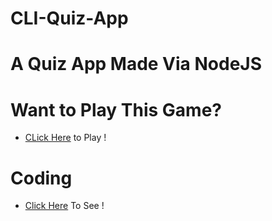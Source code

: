 # CLI-Quiz-App
# A Quiz App Made Via NodeJS

# Want to Play This Game?
* <a href ="https://replit.com/@BonyManjrawala/QuizAppjs#index.js" rel="nofollow">CLick Here</a> to Play !

# Coding 
* <a href="https://replit.com/@BonyManjrawala/QuizAppjs#index.js"  rel="nofollow"> Click Here</a> To See !
